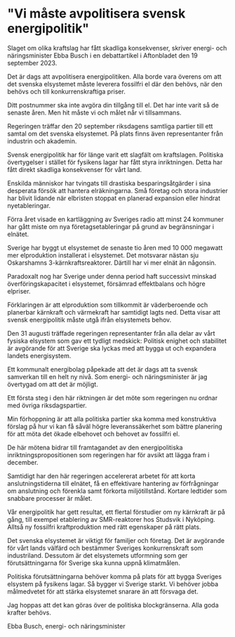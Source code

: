 # "Vi måste avpolitisera svensk energipolitik"

Slaget om olika kraftslag har fått skadliga konsekvenser, skriver energi- och näringsminister Ebba Busch i en debattartikel i Aftonbladet den 19 september 2023.

Det är dags att avpolitisera energipolitiken. Alla borde vara överens om att det svenska elsystemet måste leverera fossilfri el där den behövs, när den behövs och till konkurrenskraftiga priser.

Ditt postnummer ska inte avgöra din tillgång till el. Det har inte varit så de senaste åren. Men hit måste vi och målet når vi tillsammans.

Regeringen träffar den 20 september riksdagens samtliga partier till ett samtal om det svenska elsystemet. På plats finns även representanter från industrin och akademin.

Svensk energipolitik har för länge varit ett slagfält om kraftslagen. Politiska övertygelser i stället för fysikens lagar har fått styra inriktningen. Detta har fått direkt skadliga konsekvenser för vårt land.

Enskilda människor har tvingats till drastiska besparingsåtgärder i sina desperata försök att hantera elräkningarna. Små företag och stora industrier har blivit lidande när elbristen stoppat en planerad expansion eller hindrat nyetableringar.

Förra året visade en kartläggning av Sveriges radio att minst 24 kommuner har gått miste om nya företagsetableringar på grund av begränsningar i elnätet.

Sverige har byggt ut elsystemet de senaste tio åren med 10 000 megawatt mer elproduktion installerat i elsystemet. Det motsvarar nästan sju Oskarshamns 3-kärnkraftsreaktorer. Därtill har vi mer elnät än någonsin.

Paradoxalt nog har Sverige under denna period haft successivt minskad överföringskapacitet i elsystemet, försämrad effektbalans och högre elpriser.

Förklaringen är att elproduktion som tillkommit är väderberoende och planerbar kärnkraft och värmekraft har samtidigt lagts ned. Detta visar att svensk energipolitik måste utgå ifrån elsystemets behov.

Den 31 augusti träffade regeringen representanter från alla delar av vårt fysiska elsystem som gav ett tydligt medskick: Politisk enighet och stabilitet är avgörande för att Sverige ska lyckas med att bygga ut och expandera landets energisystem.

Ett kommunalt energibolag påpekade att det är dags att ta svensk samverkan till en helt ny nivå. Som energi- och näringsminister är jag övertygad om att det är möjligt.

Ett första steg i den här riktningen är det möte som regeringen nu ordnar med övriga riksdagspartier.

Min förhoppning är att alla politiska partier ska komma med konstruktiva förslag på hur vi kan få såväl högre leveranssäkerhet som bättre planering för att möta det ökade elbehovet och behovet av fossilfri el.

De här mötena bidrar till framtagandet av den energipolitiska inriktningspropositionen som regeringen har för avsikt att lägga fram i december.

Samtidigt har den här regeringen accelererat arbetet för att korta anslutningstiderna till elnätet, få en effektivare hantering av förfrågningar om anslutning och förenkla samt förkorta miljötillstånd. Kortare ledtider som snabbare processer är målet.

Vår energipolitik har gett resultat, ett flertal förstudier om ny kärnkraft är på gång, till exempel etablering av SMR-reaktorer hos Studsvik i Nyköping. Alltså ny fossilfri kraftproduktion med rätt egenskaper på rätt plats.

Det svenska elsystemet är viktigt för familjer och företag. Det är avgörande för vårt lands välfärd och bestämmer Sveriges konkurrenskraft som industriland. Dessutom är det elsystemets utformning som ger förutsättningarna för Sverige ska kunna uppnå klimatmålen.

Politiska förutsättningarna behöver komma på plats för att bygga Sveriges elsystem på fysikens lagar. Så bygger vi Sverige starkt. Vi behöver jobba målmedvetet för att stärka elsystemet snarare än att försvaga det.

Jag hoppas att det kan göras över de politiska blockgränserna. Alla goda krafter behövs.

Ebba Busch, energi- och näringsminister

